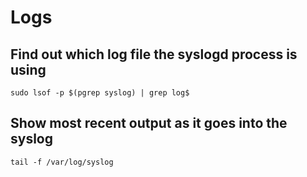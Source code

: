 # Logs

## Find out which log file the syslogd process is using
```
sudo lsof -p $(pgrep syslog) | grep log$
```

## Show most recent output as it goes into the syslog
```
tail -f /var/log/syslog
```
